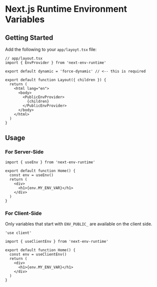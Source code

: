 # Next.js Runtime Environment Variables

## Getting Started

Add the following to your `app/layoyt.tsx` file:
```tsx
// app/layout.tsx
import { EnvProvider } from 'next-env-runtime'

export default dynamic = 'force-dynamic' // <-- this is required

export default function Layout({ children }) {
  return (
    <html lang="en">
      <body>
        <PublicEnvProvider>
          {children}
        </PublicEnvProvider>
      </body>
    </html>
  )
}
```

## Usage

### For Server-Side 

```tsx
import { useEnv } from 'next-env-runtime'

export default function Home() {
  const env = useEnv()
  return (
    <div>
      <h1>{env.MY_ENV_VAR}</h1>
    </div>
  )
}
```

### For Client-Side

Only variables that start with `ENV_PUBLIC_` are available on the client side.

```tsx
'use client'

import { useClientEnv } from 'next-env-runtime'

export default function Home() {
  const env = useClientEnv()
  return (
    <div>
      <h1>{env.MY_ENV_VAR}</h1>
    </div>
  )
}
```